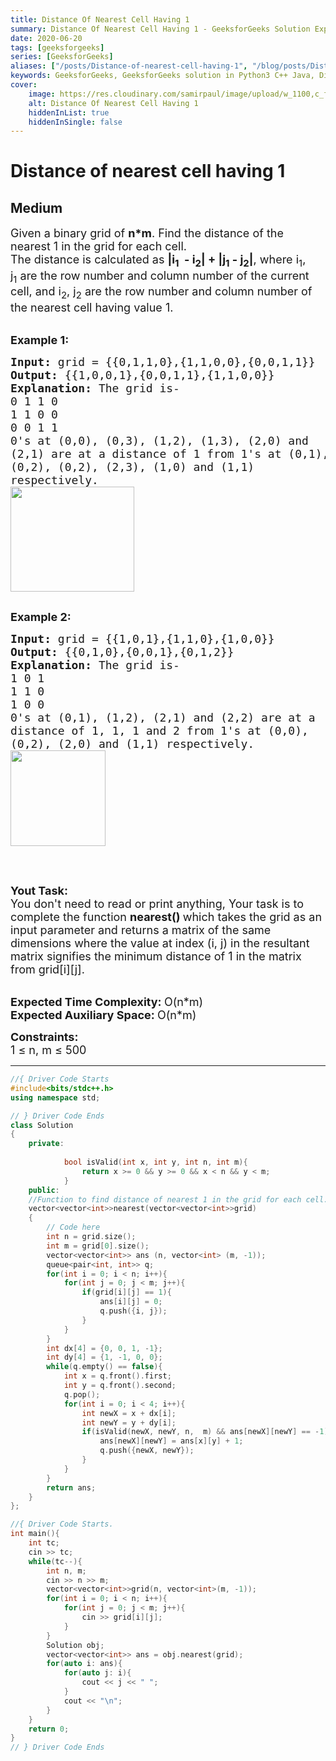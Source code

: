 ```yaml
---
title: Distance Of Nearest Cell Having 1
summary: Distance Of Nearest Cell Having 1 - GeeksforGeeks Solution Explained
date: 2020-06-20
tags: [geeksforgeeks]
series: [GeeksforGeeks]
aliases: ["/posts/Distance-of-nearest-cell-having-1", "/blog/posts/Distance-of-nearest-cell-having-1", "/Distance-of-nearest-cell-having-1", "/blog/Distance-of-nearest-cell-having-1",]
keywords: GeeksforGeeks, GeeksforGeeks solution in Python3 C++ Java, Distance Of Nearest Cell Having 1 solution
cover:
    image: https://res.cloudinary.com/samirpaul/image/upload/w_1100,c_fit,co_rgb:FFFFFF,l_text:Arial_70_bold:Distance Of Nearest Cell Having 1 - Solution Explained/problem-solving.webp
    alt: Distance Of Nearest Cell Having 1
    hiddenInList: true
    hiddenInSingle: false
---
```



# Distance of nearest cell having 1
## Medium
<div class="problems_problem_content__Xm_eO"><p><span style="font-size:18px">Given a binary grid of <strong>n*m</strong>. Find the distance of the nearest 1 in the grid&nbsp;for each cell.<br>
The distance is calculated as&nbsp;<strong>|i<sub>1</sub>&nbsp; - i<sub>2</sub>| + |j<sub>1</sub>&nbsp;- j<sub>2</sub>|</strong>, where i<sub>1</sub>, j<sub>1</sub>&nbsp;are the row number and column number of the current cell, and i<sub>2</sub>, j<sub>2</sub>&nbsp;are the row number and column number of the nearest cell having value 1.</span><br>
&nbsp;</p>

<p><span style="font-size:18px"><strong>Example 1:</strong></span></p>

<pre><span style="font-size:18px"><strong>Input: </strong>grid = {{0,1,1,0},{1,1,0,0},{0,0,1,1}}
<strong>Output: </strong>{{1,0,0,1},{0,0,1,1},{1,1,0,0}}
<strong>Explanation: </strong>The grid is-
0 1 1 0&nbsp;
1 1 0 0&nbsp;
0 0 1 1&nbsp;
0's at (0,0), (0,3), (1,2), (1,3), (2,0) and
(2,1) are at a distance of 1 from 1's at (0,1),
(0,2), (0,2), (2,3), (1,0) and (1,1)
respectively.
<img alt="" src="https://media.geeksforgeeks.org/wp-content/uploads/20221107154436/WhatsAppImage20221107at34408PM.jpeg" style="height:168px; width:198px"></span>

</pre>

<p><span style="font-size:18px"><strong>Example 2:</strong></span></p>

<pre><span style="font-size:18px"><strong>Input: </strong>grid = {{1,0,1},{1,1,0},{1,0,0}}
<strong>Output: </strong>{{0,1,0},{0,0,1},{0,1,2}}
<strong>Explanation:</strong></span><span style="font-size:18px">&nbsp;The grid is-
1 0 1
1 1 0
1 0 0
0's at (0,1), (1,2), (2,1) and (2,2) are at a 
distance of 1, 1, 1 and 2 from 1's at (0,0),
(0,2), (2,0) and (1,1) respectively.
<img alt="" src="https://media.geeksforgeeks.org/wp-content/uploads/20221107155306/WhatsAppImage20221107at35249PM.jpeg" style="height:153px; width:152px"></span>

</pre>

<p>&nbsp;</p>

<p><span style="font-size:18px"><strong>Yout Task:</strong><br>
You don't need to read or print anything, Your task is to complete the function&nbsp;<strong>nearest()&nbsp;</strong>which takes the grid as an input parameter and returns&nbsp;a matrix of the same dimensions where the value at index (i, j) in the resultant matrix signifies the minimum distance of 1 in the matrix from grid[i][j].</span><br>
&nbsp;</p>

<p><span style="font-size:18px"><strong>Expected Time Complexity:&nbsp;</strong>O(n*m)<br>
<strong>Expected Auxiliary Space:&nbsp;</strong>O(n*m)</span></p>

<p><span style="font-size:18px"><strong>Constraints:</strong><br>
1 ≤ n, m ≤ 500</span></p>
</div>

---




```cpp
//{ Driver Code Starts
#include<bits/stdc++.h>
using namespace std;

// } Driver Code Ends
class Solution 
{
    private: 
    
            bool isValid(int x, int y, int n, int m){
                return x >= 0 && y >= 0 && x < n && y < m;
            }
    public:
    //Function to find distance of nearest 1 in the grid for each cell.
	vector<vector<int>>nearest(vector<vector<int>>grid)
	{
	    // Code here
	    int n = grid.size();
	    int m = grid[0].size();
	    vector<vector<int>> ans (n, vector<int> (m, -1));
	    queue<pair<int, int>> q;
	    for(int i = 0; i < n; i++){
	        for(int j = 0; j < m; j++){
	            if(grid[i][j] == 1){
	                ans[i][j] = 0;
	                q.push({i, j});
	            }
	        }
	    }
	    int dx[4] = {0, 0, 1, -1};
	    int dy[4] = {1, -1, 0, 0};
	    while(q.empty() == false){
	        int x = q.front().first;
	        int y = q.front().second;
	        q.pop();
	        for(int i = 0; i < 4; i++){
	            int newX = x + dx[i];
	            int newY = y + dy[i];
	            if(isValid(newX, newY, n,  m) && ans[newX][newY] == -1){
	                ans[newX][newY] = ans[x][y] + 1;
	                q.push({newX, newY});
	            }
	        }
	    }
	    return ans;
	}
};

//{ Driver Code Starts.
int main(){
	int tc;
	cin >> tc;
	while(tc--){
		int n, m;
		cin >> n >> m;
		vector<vector<int>>grid(n, vector<int>(m, -1));
		for(int i = 0; i < n; i++){
			for(int j = 0; j < m; j++){
				cin >> grid[i][j];
			}
		}
		Solution obj;
		vector<vector<int>> ans = obj.nearest(grid);
		for(auto i: ans){
			for(auto j: i){
				cout << j << " ";
			}
			cout << "\n";
		}
	}
	return 0;
}
// } Driver Code Ends
```
